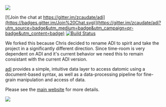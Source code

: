 ![](https://raw.githubusercontent.com/zcaudate/adi/gh-pages/img/logo.png)

[![Join the chat at https://gitter.im/zcaudate/adi](https://badges.gitter.im/Join%20Chat.svg)](https://gitter.im/zcaudate/adi?utm_source=badge&utm_medium=badge&utm_campaign=pr-badge&utm_content=badge)
[![Build Status](https://travis-ci.org/zcaudate/adi.png?branch=master)](https://travis-ci.org/zcaudate/adi)

We forked this because Chris decided to rename ADI to spirit and take the project in a significantly different direction. Since time-room is very dependent on ADI and it's current behavior we need this to remain consistant with the current ADI version.

[adi](https://www.github.com/zcaudate/adi) provides a simple, intuitive data layer to access datomic using a document-based syntax, as well as a data-processing pipeline for fine-grain manipulation and access of data.

Please see the [main website](http://docs.caudate.me/adi) for more details.

![](https://raw.githubusercontent.com/zcaudate/adi/gh-pages/img/adi.png)
